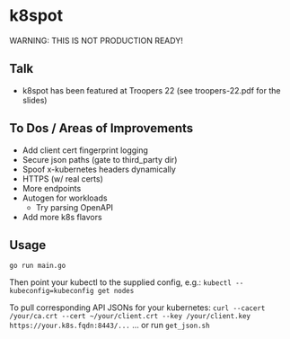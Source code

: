 # k8spot
WARNING: THIS IS NOT PRODUCTION READY!

## Talk
- k8spot has been featured at Troopers 22 (see troopers-22.pdf for the slides)

## To Dos / Areas of Improvements
- Add client cert fingerprint logging
- Secure json paths (gate to third_party dir)
- Spoof x-kubernetes headers dynamically
- HTTPS (w/ real certs)
- More endpoints
- Autogen for workloads
    - Try parsing OpenAPI
- Add more k8s flavors


## Usage
`go run main.go`

Then point your kubectl to the supplied config, e.g.:
`kubectl --kubeconfig=kubeconfig get nodes`

To pull corresponding API JSONs for your kubernetes:
`curl --cacert /your/ca.crt --cert ~/your/client.crt --key /your/client.key https://your.k8s.fqdn:8443/...`
... or run `get_json.sh`
